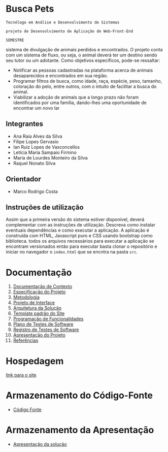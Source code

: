 # Busca Pets

`Tecnólogo em Análise e Desenvolvimento de Sistemas`

`projeto de Desenvolvimento de Aplicação de Web-Front-End`

`SEMESTRE`

sistema de divulgação de animais perdidos e encontrados. O projeto conta com um sistema de fluxo, ou seja, o animal deverá ter um destino sendo seu tutor ou um adotante.
Como objetivos específicos, pode-se ressaltar:
* Notificar as pessoas cadastradas na plataforma acerca de animais desaparecidos e
encontrados em sua região.
* Programar filtros de busca, como idade, raça, espécie, peso, tamanho, coloração do pelo,
entre outros, com o intuito de facilitar a busca do animal.
* Viabilizar a adoção de animais que a longo prazo não foram identificados por uma
família, dando-lhes uma oportunidade de encontrar um novo lar

## Integrantes

* Ana Raia Alves da Silva
* Filipe Lopes Gervasio
* Ian Ruiz Lopes de Vasconcellos
* Letícia Maria Sampaio Firmino
* Maria de Lourdes Monteiro da Silva
* Raquel Nonato Silva


## Orientador

* Marco Rodrigo Costa

## Instruções de utilização

Assim que a primeira versão do sistema estiver disponível, deverá complementar com as instruções de utilização. Descreva como instalar eventuais dependências e como executar a aplicação.
A aplicação é construída com HTML, Javascript puro e CSS usando bootstrap como biblioteca. todos os arquivos necessários para executar a aplicação se encontram versionados então para executar basta clonar o repositório e iniciar no navegador o `index.html` que se encntra na pasta `src`.

# Documentação

<ol>
<li><a href="docs/01-Documentação de Contexto.md"> Documentação de Contexto</a></li>
<li><a href="docs/02-Especificação do Projeto.md"> Especificação do Projeto</a></li>
<li><a href="docs/03-Metodologia.md"> Metodologia</a></li>
<li><a href="docs/04-Projeto de Interface.md"> Projeto de Interface</a></li>
<li><a href="docs/05-Arquitetura da Solução.md"> Arquitetura da Solução</a></li>
<li><a href="docs/06-Template padrão do Site.md"> Template padrão do Site</a></li>
<li><a href="docs/07-Programação de Funcionalidades.md"> Programação de Funcionalidades</a></li>
<li><a href="docs/08-Plano de Testes de Software.md"> Plano de Testes de Software</a></li>
<li><a href="docs/09-Registro de Testes de Software.md"> Registro de Testes de Software</a></li>
<li><a href="docs/10-Apresentação do Projeto.md"> Apresentação do Projeto</a></li>
<li><a href="docs/11-Referências.md"> Referências</a></li>
</ol>

# Hospedagem

<a href="https://icei-puc-minas-pmv-ads.github.io/pmv-ads-2023-1-e1--proj-web-t8-buscapetz/src/index.html"> link para o site </a>


# Armazenamento do Código-Fonte

* <a href="src/README.md">Código Fonte</a>

# Armazenamento da Apresentação

* <a href="presentation/README.md">Apresentação da solução</a>
